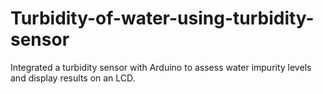 # Turbidity-of-water-using-turbidity-sensor
Integrated a turbidity sensor with Arduino to assess water impurity levels and display results  on an LCD.
